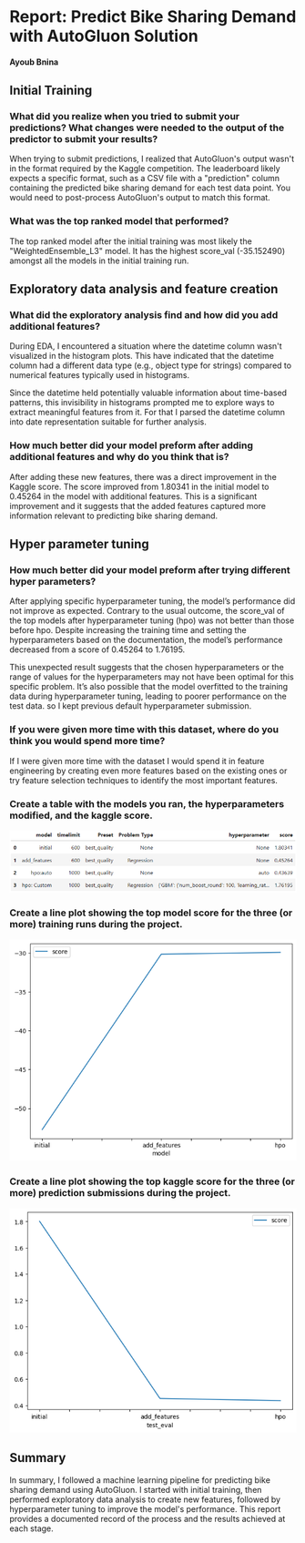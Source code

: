 # Report: Predict Bike Sharing Demand with AutoGluon Solution
#### Ayoub Bnina

## Initial Training
### What did you realize when you tried to submit your predictions? What changes were needed to the output of the predictor to submit your results?
When trying to submit predictions, I realized that AutoGluon's output wasn't in the format required by the Kaggle competition. The leaderboard likely expects a specific format, such as a CSV file with a "prediction" column containing the predicted bike sharing demand for each test data point. You would need to post-process AutoGluon's output to match this format.

### What was the top ranked model that performed?
The top ranked model after the initial training was most likely the "WeightedEnsemble_L3" model. It has the highest score_val (-35.152490) amongst all the models in the initial training run.

## Exploratory data analysis and feature creation
### What did the exploratory analysis find and how did you add additional features?
During EDA, I encountered a situation where the datetime column wasn't visualized in the histogram plots. This have indicated that the datetime column had a different data type (e.g., object type for strings) compared to numerical features typically used in histograms.

Since the datetime held potentially valuable information about time-based patterns, this invisibility in histograms prompted me to explore ways to extract meaningful features from it. For that I parsed the datetime column into date representation suitable for further analysis.

### How much better did your model preform after adding additional features and why do you think that is?
After adding these new features, there was a direct improvement in the Kaggle score. The score improved from 1.80341 in the initial model to 0.45264 in the model with additional features. This is a significant improvement and it suggests that the added features captured more information relevant to predicting bike sharing demand.

## Hyper parameter tuning
### How much better did your model preform after trying different hyper parameters?
After applying specific hyperparameter tuning, the model’s performance did not improve as expected. Contrary to the usual outcome, the score_val of the top models after hyperparameter tuning (hpo) was not better than those before hpo. Despite increasing the training time and setting the hyperparameters based on the documentation, the model’s performance decreased from a score of 0.45264 to 1.76195.

This unexpected result suggests that the chosen hyperparameters or the range of values for the hyperparameters may not have been optimal for this specific problem. It’s also possible that the model overfitted to the training data during hyperparameter tuning, leading to poorer performance on the test data. so I kept previous default hyperparameter submission.

### If you were given more time with this dataset, where do you think you would spend more time?
If I were given more time with the dataset I would spend it in feature engineering by creating even more features based on the existing ones or try feature selection techniques to identify the most important features.

### Create a table with the models you ran, the hyperparameters modified, and the kaggle score.

![ModelsTable.png](img/ModelsTable.png)

### Create a line plot showing the top model score for the three (or more) training runs during the project.

![training-run.png](img/training-run.png)

### Create a line plot showing the top kaggle score for the three (or more) prediction submissions during the project.

![kaggle-score.png](img/kaggle-score.png)

## Summary
In summary, I followed a machine learning pipeline for predicting bike sharing demand using AutoGluon. I started with initial training, then performed exploratory data analysis to create new features, followed by hyperparameter tuning to improve the model's performance. This report provides a documented record of the process and the results achieved at each stage.
